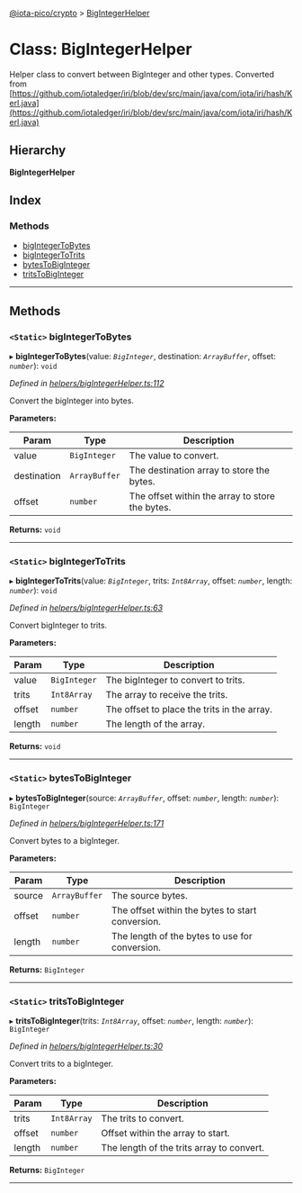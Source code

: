 [@iota-pico/crypto](../README.md) > [BigIntegerHelper](../classes/bigintegerhelper.md)

# Class: BigIntegerHelper

Helper class to convert between BigInteger and other types. Converted from [https://github.com/iotaledger/iri/blob/dev/src/main/java/com/iota/iri/hash/Kerl.java](https://github.com/iotaledger/iri/blob/dev/src/main/java/com/iota/iri/hash/Kerl.java)

## Hierarchy

**BigIntegerHelper**

## Index

### Methods

* [bigIntegerToBytes](bigintegerhelper.md#bigintegertobytes)
* [bigIntegerToTrits](bigintegerhelper.md#bigintegertotrits)
* [bytesToBigInteger](bigintegerhelper.md#bytestobiginteger)
* [tritsToBigInteger](bigintegerhelper.md#tritstobiginteger)

---

## Methods

<a id="bigintegertobytes"></a>

### `<Static>` bigIntegerToBytes

▸ **bigIntegerToBytes**(value: *`BigInteger`*, destination: *`ArrayBuffer`*, offset: *`number`*): `void`

*Defined in [helpers/bigIntegerHelper.ts:112](https://github.com/iotaeco/iota-pico-crypto/blob/c97544d/src/helpers/bigIntegerHelper.ts#L112)*

Convert the bigInteger into bytes.

**Parameters:**

| Param | Type | Description |
| ------ | ------ | ------ |
| value | `BigInteger`   |  The value to convert. |
| destination | `ArrayBuffer`   |  The destination array to store the bytes. |
| offset | `number`   |  The offset within the array to store the bytes. |

**Returns:** `void`

___

<a id="bigintegertotrits"></a>

### `<Static>` bigIntegerToTrits

▸ **bigIntegerToTrits**(value: *`BigInteger`*, trits: *`Int8Array`*, offset: *`number`*, length: *`number`*): `void`

*Defined in [helpers/bigIntegerHelper.ts:63](https://github.com/iotaeco/iota-pico-crypto/blob/c97544d/src/helpers/bigIntegerHelper.ts#L63)*

Convert bigInteger to trits.

**Parameters:**

| Param | Type | Description |
| ------ | ------ | ------ |
| value | `BigInteger`   |  The bigInteger to convert to trits. |
| trits | `Int8Array`   |  The array to receive the trits. |
| offset | `number`   |  The offset to place the trits in the array. |
| length | `number`   |  The length of the array. |

**Returns:** `void`

___

<a id="bytestobiginteger"></a>

### `<Static>` bytesToBigInteger

▸ **bytesToBigInteger**(source: *`ArrayBuffer`*, offset: *`number`*, length: *`number`*): `BigInteger`

*Defined in [helpers/bigIntegerHelper.ts:171](https://github.com/iotaeco/iota-pico-crypto/blob/c97544d/src/helpers/bigIntegerHelper.ts#L171)*

Convert bytes to a bigInteger.

**Parameters:**

| Param | Type | Description |
| ------ | ------ | ------ |
| source | `ArrayBuffer`   |  The source bytes. |
| offset | `number`   |  The offset within the bytes to start conversion. |
| length | `number`   |  The length of the bytes to use for conversion. |

**Returns:** `BigInteger`

___

<a id="tritstobiginteger"></a>

### `<Static>` tritsToBigInteger

▸ **tritsToBigInteger**(trits: *`Int8Array`*, offset: *`number`*, length: *`number`*): `BigInteger`

*Defined in [helpers/bigIntegerHelper.ts:30](https://github.com/iotaeco/iota-pico-crypto/blob/c97544d/src/helpers/bigIntegerHelper.ts#L30)*

Convert trits to a bigInteger.

**Parameters:**

| Param | Type | Description |
| ------ | ------ | ------ |
| trits | `Int8Array`   |  The trits to convert. |
| offset | `number`   |  Offset within the array to start. |
| length | `number`   |  The length of the trits array to convert. |

**Returns:** `BigInteger`

___

